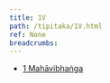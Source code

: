 ```yaml
---
title: 1V
path: /tipitaka/1V.html
ref: None
breadcrumbs:
---
```


* [1 Mahāvibhaṅga](/tipitaka/1V/1)

